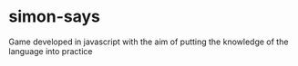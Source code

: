 # simon-says
Game developed in javascript with the aim of putting the knowledge of the language into practice
